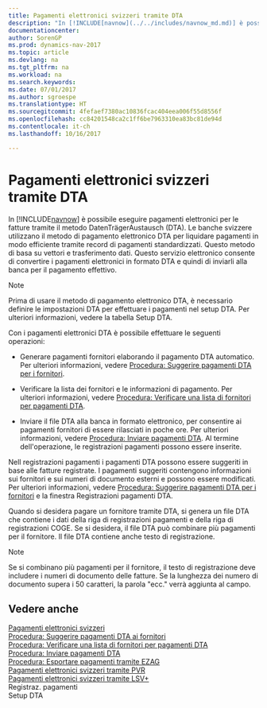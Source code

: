 ```yaml
---
title: Pagamenti elettronici svizzeri tramite DTA
description: "In [!INCLUDE[navnow](../../includes/navnow_md.md)] è possibile eseguire pagamenti elettronici per le fatture tramite il metodo DatenTrägerAustausch (DTA). Le banche svizzere utilizzano il metodo di pagamento elettronico DTA per liquidare pagamenti in modo efficiente tramite record di pagamenti standardizzati. Questo metodo di basa su vettori e trasferimento dati. Questo servizio elettronico consente di convertire i pagamenti elettronici in formato DTA e quindi di inviarli alla banca per il pagamento effettivo."
documentationcenter: 
author: SorenGP
ms.prod: dynamics-nav-2017
ms.topic: article
ms.devlang: na
ms.tgt_pltfrm: na
ms.workload: na
ms.search.keywords: 
ms.date: 07/01/2017
ms.author: sgroespe
ms.translationtype: HT
ms.sourcegitcommit: 4fefaef7380ac10836fcac404eea006f55d8556f
ms.openlocfilehash: cc84201548ca2c1ff6be7963310ea83bc81de94d
ms.contentlocale: it-ch
ms.lasthandoff: 10/16/2017

---
```

# <a name="swiss-electronic-payments-using-dta"></a>Pagamenti elettronici svizzeri tramite DTA
In [!INCLUDE[navnow](../../includes/navnow_md.md)] è possibile eseguire pagamenti elettronici per le fatture tramite il metodo DatenTrägerAustausch (DTA). Le banche svizzere utilizzano il metodo di pagamento elettronico DTA per liquidare pagamenti in modo efficiente tramite record di pagamenti standardizzati. Questo metodo di basa su vettori e trasferimento dati. Questo servizio elettronico consente di convertire i pagamenti elettronici in formato DTA e quindi di inviarli alla banca per il pagamento effettivo.  
  
> [!NOTE]  
>  Prima di usare il metodo di pagamento elettronico DTA, è necessario definire le impostazioni DTA per effettuare i pagamenti nel setup DTA. Per ulteriori informazioni, vedere la tabella Setup DTA.  
  
 Con i pagamenti elettronici DTA è possibile effettuare le seguenti operazioni:  
  
-   Generare pagamenti fornitori elaborando il pagamento DTA automatico. Per ulteriori informazioni, vedere [Procedura: Suggerire pagamenti DTA per i fornitori](how-to-suggest-dta-payment-for-vendors.md).  
  
-   Verificare la lista dei fornitori e le informazioni di pagamento. Per ulteriori informazioni, vedere [Procedura: Verificare una lista di fornitori per pagamenti DTA](how-to-verify-a-list-of-vendors-for-dta-payments.md).  
  
-   Inviare il file DTA alla banca in formato elettronico, per consentire ai pagamenti fornitori di essere rilasciati in poche ore. Per ulteriori informazioni, vedere [Procedura: Inviare pagamenti DTA](how-to-submit-dta-payments.md). Al termine dell'operazione, le registrazioni pagamenti possono essere inserite.  
  
 Nell registrazioni pagamenti i pagamenti DTA possono essere suggeriti in base alle fatture registrate. I pagamenti suggeriti contengono informazioni sui fornitori e sui numeri di documento esterni e possono essere modificati. Per ulteriori informazioni, vedere [Procedura: Suggerire pagamenti DTA per i fornitori](how-to-suggest-dta-payment-for-vendors.md) e la finestra Registrazioni pagamenti DTA.  
  
 Quando si desidera pagare un fornitore tramite DTA, si genera un file DTA che contiene i dati della riga di registrazioni pagamenti e della riga di registrazioni COGE. Se si desidera, il file DTA può combinare più pagamenti per il fornitore. Il file DTA contiene anche testo di registrazione.  
  
> [!NOTE]  
>  Se si combinano più pagamenti per il fornitore, il testo di registrazione deve includere i numeri di documento delle fatture. Se la lunghezza dei numero di documento supera i 50 caratteri, la parola "ecc." verrà aggiunta al campo.  
  
## <a name="see-also"></a>Vedere anche  
 [Pagamenti elettronici svizzeri](swiss-electronic-payments.md)   
 [Procedura: Suggerire pagamenti DTA ai fornitori](how-to-suggest-dta-payment-for-vendors.md)   
 [Procedura: Verificare una lista di fornitori per pagamenti DTA](how-to-verify-a-list-of-vendors-for-dta-payments.md)   
 [Procedura: Inviare pagamenti DTA](how-to-submit-dta-payments.md)   
 [Procedura: Esportare pagamenti tramite EZAG](how-to-export-payments-using-ezag.md)   
 [Pagamenti elettronici svizzeri tramite PVR](swiss-electronic-payments-using-esr.md)   
 [Pagamenti elettronici svizzeri tramite LSV+](swiss-electronic-payments-using-lsv-.md)   
 Registraz. pagamenti   
 Setup DTA
